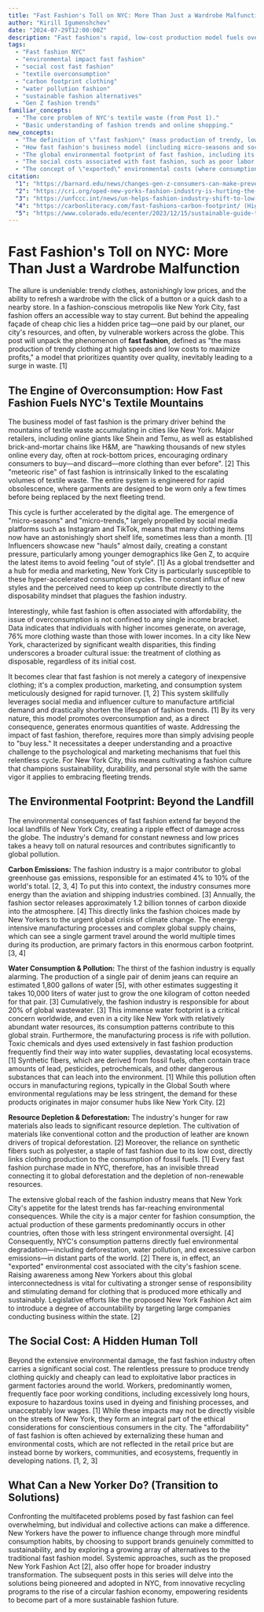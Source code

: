 ```yaml
---
title: "Fast Fashion's Toll on NYC: More Than Just a Wardrobe Malfunction"
author: "Kirill Igumenshchev"
date: "2024-07-29T12:00:00Z"
description: "Fast fashion's rapid, low-cost production model fuels overconsumption and massive textile waste in NYC, with significant global environmental and social costs, from carbon emissions to exploitative labor."
tags:
  - "Fast fashion NYC"
  - "environmental impact fast fashion"
  - "social cost fast fashion"
  - "textile overconsumption"
  - "carbon footprint clothing"
  - "water pollution fashion"
  - "sustainable fashion alternatives"
  - "Gen Z fashion trends"
familiar_concepts:
  - "The core problem of NYC's textile waste (from Post 1)."
  - "Basic understanding of fashion trends and online shopping."
new_concepts:
  - "The definition of \"fast fashion\" (mass production of trendy, low-cost clothing with rapid turnover)."
  - "How fast fashion's business model (including micro-seasons and social media influence) drives overconsumption and exacerbates textile waste."
  - "The global environmental footprint of fast fashion, including its significant contributions to: Carbon emissions; Water consumption and pollution; Resource depletion (e.g., fossil fuels for synthetics, deforestation)."
  - "The social costs associated with fast fashion, such as poor labor conditions."
  - "The concept of \"exported\" environmental costs (where consumption in one region drives pollution elsewhere)."
citation:
  "1": "https://barnard.edu/news/changes-gen-z-consumers-can-make-prevent-fast-fashion-wrecking-planet (Defines fast fashion, its link to micro-trends, social media, low-quality materials, and environmental consequences like CO2, water pollution, and toxic chemicals.)"
  "2": "https://cri.org/oped-new-yorks-fashion-industry-is-hurting-the-planet/ (Details how fast fashion (Shein, Temu, H&M) encourages overconsumption, leading to waste, deforestation, and significant greenhouse gas emissions.)"
  "3": "https://unfccc.int/news/un-helps-fashion-industry-shift-to-low-carbon (States the fashion industry's ~10% contribution to global greenhouse gas emissions and its high energy and water consumption.)"
  "4": "https://carbonliteracy.com/fast-fashions-carbon-footprint/ (Highlights the 1.2 billion tonnes of carbon emissions annually from the fashion industry and the impact of manufacturing, transportation, and landfill.)"
  "5": "https://www.colorado.edu/ecenter/2023/12/15/sustainable-guide-thrifting (Mentions the large volume of clothing Americans throw away and the resource depletion, like water for jeans, and chemical pollution from textile manufacturing.)"
---
```


# Fast Fashion's Toll on NYC: More Than Just a Wardrobe Malfunction

The allure is undeniable: trendy clothes, astonishingly low prices, and the ability to refresh a wardrobe with the click of a button or a quick dash to a nearby store. In a fashion-conscious metropolis like New York City, fast fashion offers an accessible way to stay current. But behind the appealing façade of cheap chic lies a hidden price tag—one paid by our planet, our city's resources, and often, by vulnerable workers across the globe. This post will unpack the phenomenon of **fast fashion**, defined as "the mass production of trendy clothing at high speeds and low costs to maximize profits," a model that prioritizes quantity over quality, inevitably leading to a surge in waste. [1]

## The Engine of Overconsumption: How Fast Fashion Fuels NYC's Textile Mountains

The business model of fast fashion is the primary driver behind the mountains of textile waste accumulating in cities like New York. Major retailers, including online giants like Shein and Temu, as well as established brick-and-mortar chains like H&M, are "hawking thousands of new styles online every day, often at rock-bottom prices, encouraging ordinary consumers to buy—and discard—more clothing than ever before". [2] This "meteoric rise" of fast fashion is intrinsically linked to the escalating volumes of textile waste. The entire system is engineered for rapid obsolescence, where garments are designed to be worn only a few times before being replaced by the next fleeting trend.

This cycle is further accelerated by the digital age. The emergence of "micro-seasons" and "micro-trends," largely propelled by social media platforms such as Instagram and TikTok, means that many clothing items now have an astonishingly short shelf life, sometimes less than a month. [1] Influencers showcase new "hauls" almost daily, creating a constant pressure, particularly among younger demographics like Gen Z, to acquire the latest items to avoid feeling "out of style". [1] As a global trendsetter and a hub for media and marketing, New York City is particularly susceptible to these hyper-accelerated consumption cycles. The constant influx of new styles and the perceived need to keep up contribute directly to the disposability mindset that plagues the fashion industry.

Interestingly, while fast fashion is often associated with affordability, the issue of overconsumption is not confined to any single income bracket. Data indicates that individuals with higher incomes generate, on average, 76% more clothing waste than those with lower incomes. In a city like New York, characterized by significant wealth disparities, this finding underscores a broader cultural issue: the treatment of clothing as disposable, regardless of its initial cost.

It becomes clear that fast fashion is not merely a category of inexpensive clothing; it's a complex production, marketing, and consumption system meticulously designed for rapid turnover. [1, 2] This system skillfully leverages social media and influencer culture to manufacture artificial demand and drastically shorten the lifespan of fashion trends. [1] By its very nature, this model promotes overconsumption and, as a direct consequence, generates enormous quantities of waste. Addressing the impact of fast fashion, therefore, requires more than simply advising people to "buy less." It necessitates a deeper understanding and a proactive challenge to the psychological and marketing mechanisms that fuel this relentless cycle. For New York City, this means cultivating a fashion culture that champions sustainability, durability, and personal style with the same vigor it applies to embracing fleeting trends.

## The Environmental Footprint: Beyond the Landfill

The environmental consequences of fast fashion extend far beyond the local landfills of New York City, creating a ripple effect of damage across the globe. The industry's demand for constant newness and low prices takes a heavy toll on natural resources and contributes significantly to global pollution.

**Carbon Emissions:** The fashion industry is a major contributor to global greenhouse gas emissions, responsible for an estimated 4% to 10% of the world's total. [2, 3, 4] To put this into context, the industry consumes more energy than the aviation and shipping industries combined. [3] Annually, the fashion sector releases approximately 1.2 billion tonnes of carbon dioxide into the atmosphere. [4] This directly links the fashion choices made by New Yorkers to the urgent global crisis of climate change. The energy-intensive manufacturing processes and complex global supply chains, which can see a single garment travel around the world multiple times during its production, are primary factors in this enormous carbon footprint. [3, 4]

**Water Consumption & Pollution:** The thirst of the fashion industry is equally alarming. The production of a single pair of denim jeans can require an estimated 1,800 gallons of water [5], with other estimates suggesting it takes 10,000 liters of water just to grow the one kilogram of cotton needed for that pair. [3] Cumulatively, the fashion industry is responsible for about 20% of global wastewater. [3] This immense water footprint is a critical concern worldwide, and even in a city like New York with relatively abundant water resources, its consumption patterns contribute to this global strain. Furthermore, the manufacturing process is rife with pollution. Toxic chemicals and dyes used extensively in fast fashion production frequently find their way into water supplies, devastating local ecosystems. [1] Synthetic fibers, which are derived from fossil fuels, often contain trace amounts of lead, pesticides, petrochemicals, and other dangerous substances that can leach into the environment. [1] While this pollution often occurs in manufacturing regions, typically in the Global South where environmental regulations may be less stringent, the demand for these products originates in major consumer hubs like New York City. [2]

**Resource Depletion & Deforestation:** The industry's hunger for raw materials also leads to significant resource depletion. The cultivation of materials like conventional cotton and the production of leather are known drivers of tropical deforestation. [2] Moreover, the reliance on synthetic fibers such as polyester, a staple of fast fashion due to its low cost, directly links clothing production to the consumption of fossil fuels. [1] Every fast fashion purchase made in NYC, therefore, has an invisible thread connecting it to global deforestation and the depletion of non-renewable resources.

The extensive global reach of the fashion industry means that New York City's appetite for the latest trends has far-reaching environmental consequences. While the city is a major center for fashion consumption, the actual production of these garments predominantly occurs in other countries, often those with less stringent environmental oversight. [4] Consequently, NYC's consumption patterns directly fuel environmental degradation—including deforestation, water pollution, and excessive carbon emissions—in distant parts of the world. [2] There is, in effect, an "exported" environmental cost associated with the city's fashion scene. Raising awareness among New Yorkers about this global interconnectedness is vital for cultivating a stronger sense of responsibility and stimulating demand for clothing that is produced more ethically and sustainably. Legislative efforts like the proposed New York Fashion Act aim to introduce a degree of accountability by targeting large companies conducting business within the state. [2]

## The Social Cost: A Hidden Human Toll

Beyond the extensive environmental damage, the fast fashion industry often carries a significant social cost. The relentless pressure to produce trendy clothing quickly and cheaply can lead to exploitative labor practices in garment factories around the world. Workers, predominantly women, frequently face poor working conditions, including excessively long hours, exposure to hazardous toxins used in dyeing and finishing processes, and unacceptably low wages. [1] While these impacts may not be directly visible on the streets of New York, they form an integral part of the ethical considerations for conscientious consumers in the city. The "affordability" of fast fashion is often achieved by externalizing these human and environmental costs, which are not reflected in the retail price but are instead borne by workers, communities, and ecosystems, frequently in developing nations. [1, 2, 3]

## What Can a New Yorker Do? (Transition to Solutions)

Confronting the multifaceted problems posed by fast fashion can feel overwhelming, but individual and collective actions can make a difference. New Yorkers have the power to influence change through more mindful consumption habits, by choosing to support brands genuinely committed to sustainability, and by exploring a growing array of alternatives to the traditional fast fashion model. Systemic approaches, such as the proposed New York Fashion Act [2], also offer hope for broader industry transformation. The subsequent posts in this series will delve into the solutions being pioneered and adopted in NYC, from innovative recycling programs to the rise of a circular fashion economy, empowering residents to become part of a more sustainable fashion future.
